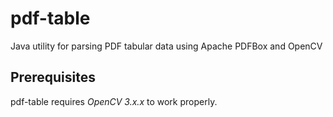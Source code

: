 # pdf-table
Java utility for parsing PDF tabular data using Apache PDFBox and OpenCV

## Prerequisites
pdf-table requires *OpenCV 3.x.x* to work properly.